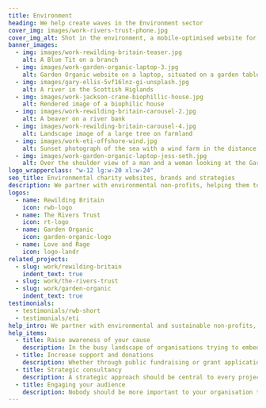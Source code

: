 ```yaml
---
title: Environment
heading: We help create waves in the Environment sector
cover_img: images/work-rivers-trust-phone.jpg
cover_img_alt: Shot in the environment, a mobile-optimised website for The Rivers Trust website
banner_images:
  - img: images/work-rewilding-britain-teaser.jpg
    alt: A Blue Tit on a branch
  - img: images/work-garden-organic-laptop-3.jpg
    alt: Garden Organic website on a laptop, situated on a garden table.
  - img: images/gary-ellis-5vf16lnz-gi-unsplash.jpg
    alt: A river in the Scottish Higlands
  - img: images/work-jackson-crane-biophillic-house.jpg
    alt: Rendered image of a biophilic house
  - img: images/work-rewilding-britain-carousel-2.jpg
    alt: A beaver on a river bank
  - img: images/work-rewilding-britain-carousel-4.jpg
    alt: Landscape image of a large tree on farmland
  - img: images/work-eti-offshore-wind.jpg
    alt: Sunset photograph of the sea with a wind farm in the distance
  - img: images/work-garden-organic-laptop-jess-seth.jpg
    alt: Over the shoulder view of a man and a woman looking at the Garden Organic website on a laptop
logo_wrapperclass: "w-12 lg:w-20 xl:w-24"
seo_title: Environmental charity websites, brands and strategies
description: We partner with environmental non-profits, helping them to realise their vision through brand strategies and digital activities.
logos:
  - name: Rewilding Britain
    icon: rwb-logo
  - name: The Rivers Trust
    icon: rt-logo
  - name: Garden Organic
    icon: garden-organic-logo
  - name: Love and Rage
    icon: logo-landr
related_projects:
  - slug: work/rewilding-britain
    indent_text: true
  - slug: work/the-rivers-trust
  - slug: work/garden-organic
    indent_text: true
testimonials:
  - testimonials/rwb-short
  - testimonials/eti
help_intro: We partner with environmental and sustainable non-profits, helping them to realise their vision through brand strategies and digital activities.
help_items:
  - title: Raise awareness of your cause
    description: In the busy landscape of organisations trying to embed real change, it can be difficult to clearly communicate the challenge being faced whilst engaging others to support the issues and take action. Simplifying content and creating clear user journeys help to clarify your work and gain backing from target audiences.
  - title: Increase support and donations
    description: Whether through public fundraising or grant applications, in many cases none of the work you do can happen without securing funding or public support/donations.
  - title: Strategic consultancy
    description: A strategic approach should be central to every project because, if your project is not meeting organisational goals, it is not worth doing. Taking time to understand your objectives, audiences and opportunities will help to plan and deliver a highly effective end product.
  - title: Engaging your audience
    description: Nobody should be more important to your organisation than your audience. Our process endeavours to align the goals of your audience members with the objectives of your organisation.
---
```

